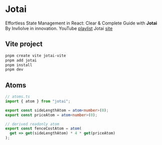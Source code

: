 # Jotai 

Effortless State Management in React: Clear & Complete Guide with **Jotai**
By Invlìolve in innovation.
YouTube [playlist](https://www.youtube.com/watch?v=0uM16sAWm_Q)
Jotai [site](https://jotai.org/)

## Vite project

```sh
pnpm create vite jotai-vite
pnpm add jotai
pnpm install
pnpm dev
```

## Atoms

```ts 
// atoms.ts
import { atom } from "jotai";

export const sideLengthAtom = atom<number>(0);
export const priceAtom = atom<number>(0);

// derived readonly atom
export const fenceCostAtom = atom(
  get => get(sideLengthAtom) * 4 * get(priceAtom)
);
```